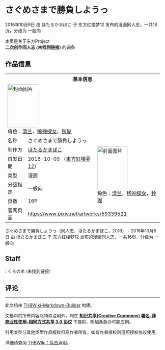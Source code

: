 # さぐめさまで勝負しようっ

<!-- source html: G:\repos\THBWiki-Markdown-Builder\THBWikiMarkdown\Temp\main\4\4c\ns0%3A%E3%81%95%E3%81%90%E3%82%81%E3%81%95%E3%81%BE%E3%81%A7%E5%8B%9D%E8%B2%A0%E3%81%97%E3%82%88%E3%81%86%E3%81%A3.html -->

2016年10月9日 由 ほたるかまぼこ 于 东方红楼梦12 发布的漫画同人志，一共16页，分级为 一般向

本页是关于东方Project  
 **二次创作同人志 (未找到链接)** 的词条
## 作品信息

<table><tbody><tr><th colspan="3">基本信息</th></tr><tr><td class="cover-artwork-mobile" colspan="2"><a href="./文件-さぐめさまで勝負しようっ封面.jpg.md" class="image" title="封面图片"><img alt="封面图片" src="https://upload.thwiki.cc/thumb/7/77/%E3%81%95%E3%81%90%E3%82%81%E3%81%95%E3%81%BE%E3%81%A7%E5%8B%9D%E8%B2%A0%E3%81%97%E3%82%88%E3%81%86%E3%81%A3%E5%B0%81%E9%9D%A2.jpg/100px-%E3%81%95%E3%81%90%E3%82%81%E3%81%95%E3%81%BE%E3%81%A7%E5%8B%9D%E8%B2%A0%E3%81%97%E3%82%88%E3%81%86%E3%81%A3%E5%B0%81%E9%9D%A2.jpg" decoding="async" loading="lazy" width="100" height="140" srcset="https://upload.thwiki.cc/thumb/7/77/%E3%81%95%E3%81%90%E3%82%81%E3%81%95%E3%81%BE%E3%81%A7%E5%8B%9D%E8%B2%A0%E3%81%97%E3%82%88%E3%81%86%E3%81%A3%E5%B0%81%E9%9D%A2.jpg/150px-%E3%81%95%E3%81%90%E3%82%81%E3%81%95%E3%81%BE%E3%81%A7%E5%8B%9D%E8%B2%A0%E3%81%97%E3%82%88%E3%81%86%E3%81%A3%E5%B0%81%E9%9D%A2.jpg 1.5x, https://upload.thwiki.cc/thumb/7/77/%E3%81%95%E3%81%90%E3%82%81%E3%81%95%E3%81%BE%E3%81%A7%E5%8B%9D%E8%B2%A0%E3%81%97%E3%82%88%E3%81%86%E3%81%A3%E5%B0%81%E9%9D%A2.jpg/200px-%E3%81%95%E3%81%90%E3%82%81%E3%81%95%E3%81%BE%E3%81%A7%E5%8B%9D%E8%B2%A0%E3%81%97%E3%82%88%E3%81%86%E3%81%A3%E5%B0%81%E9%9D%A2.jpg 2x" data-file-width="739" data-file-height="1035"></a><div class="cover-char">角色：<a href="./清兰.md" title="清兰">清兰</a>，<a href="./稀神探女.md" title="稀神探女">稀神探女</a>，<a href="./铃瑚.md" title="铃瑚">铃瑚</a></div></td>
</tr><tr><td class="label">名称</td><td colspan="2"> さぐめさまで勝負しようっ </td></tr><tr><td class="label">制作方</td><td><a href="./ほたるかまぼこ.md" title="ほたるかまぼこ">ほたるかまぼこ</a></td><td class="cover-artwork" rowspan="5" style="min-width:140px;"><a href="./文件-さぐめさまで勝負しようっ封面.jpg.md" class="image" title="封面图片"><img alt="封面图片" src="https://upload.thwiki.cc/thumb/7/77/%E3%81%95%E3%81%90%E3%82%81%E3%81%95%E3%81%BE%E3%81%A7%E5%8B%9D%E8%B2%A0%E3%81%97%E3%82%88%E3%81%86%E3%81%A3%E5%B0%81%E9%9D%A2.jpg/100px-%E3%81%95%E3%81%90%E3%82%81%E3%81%95%E3%81%BE%E3%81%A7%E5%8B%9D%E8%B2%A0%E3%81%97%E3%82%88%E3%81%86%E3%81%A3%E5%B0%81%E9%9D%A2.jpg" decoding="async" loading="lazy" width="100" height="140" srcset="https://upload.thwiki.cc/thumb/7/77/%E3%81%95%E3%81%90%E3%82%81%E3%81%95%E3%81%BE%E3%81%A7%E5%8B%9D%E8%B2%A0%E3%81%97%E3%82%88%E3%81%86%E3%81%A3%E5%B0%81%E9%9D%A2.jpg/150px-%E3%81%95%E3%81%90%E3%82%81%E3%81%95%E3%81%BE%E3%81%A7%E5%8B%9D%E8%B2%A0%E3%81%97%E3%82%88%E3%81%86%E3%81%A3%E5%B0%81%E9%9D%A2.jpg 1.5x, https://upload.thwiki.cc/thumb/7/77/%E3%81%95%E3%81%90%E3%82%81%E3%81%95%E3%81%BE%E3%81%A7%E5%8B%9D%E8%B2%A0%E3%81%97%E3%82%88%E3%81%86%E3%81%A3%E5%B0%81%E9%9D%A2.jpg/200px-%E3%81%95%E3%81%90%E3%82%81%E3%81%95%E3%81%BE%E3%81%A7%E5%8B%9D%E8%B2%A0%E3%81%97%E3%82%88%E3%81%86%E3%81%A3%E5%B0%81%E9%9D%A2.jpg 2x" data-file-width="739" data-file-height="1035"></a><div class="cover-char">角色：<a href="./清兰.md" title="清兰">清兰</a>，<a href="./稀神探女.md" title="稀神探女">稀神探女</a>，<a href="./铃瑚.md" title="铃瑚">铃瑚</a></div></td>
</tr><tr><td class="label">首发日期</td><td>2016-10-09&#160;（<a href="/展会作品列表?e=%E4%B8%9C%E6%96%B9%E7%BA%A2%E6%A5%BC%E6%A2%A6%2312">東方紅楼夢12</a>）</td></tr><tr><td class="label">类型</td><td>漫画</td></tr><tr><td class="label">分级指定</td><td>一般向</td></tr><tr><td class="label">页数</td><td>16P</td></tr>
<tr><td class="label">官网页面</td><td colspan="2"><a rel="nofollow" class="external free" href="https://www.pixiv.net/artworks/59339521">https://www.pixiv.net/artworks/59339521</a></td></tr></tbody></table>

さぐめさまで勝負しようっ（同人志，ほたるかまぼこ，2016） - 2016年10月9日 由 ほたるかまぼこ 于 东方红楼梦12 发布的漫画同人志，一共16页，分级为 一般向
## Staff
: くろの羊 (未找到链接)

## 评论




---

此文档由 [THBWiki-Markdown-Builder](https://github.com/Delsin-Yu/THBWiki-Markdown-Builder) 构建。

文档中的所有内容除特殊注明外，均在 [**知识共享(Creative Commons) 署名-非商业性使用-相同方式共享 3.0 协议**](https://creativecommons.org/licenses/by-sa/3.0/deed.zh-hans) 下提供，附加条款亦可能应用。

引用类型与其他类型作品版权归原作者所有，如有作者授权则遵照授权协议使用。

详细请查阅 [THBWiki：免责声明](https://thbwiki.cc/THBWiki:%E5%85%8D%E8%B4%A3%E5%A3%B0%E6%98%8E)。

